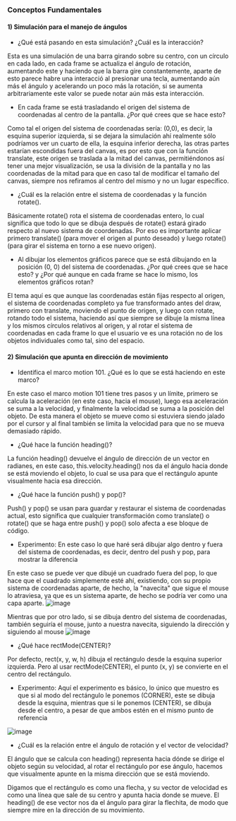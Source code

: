 ### Conceptos Fundamentales

#### **1) Simulación para el manejo de ángulos**

  - ¿Qué está pasando en esta simulación? ¿Cuál es la interacción?

  Esta es una simulación de una barra girando sobre su centro, con un círculo en cada lado, en cada frame se actualiza el ángulo de rotación, aumentando este y haciendo que la barra gire constantemente, aparte de esto
  parece habre una interacció al presionar una tecla, aumentando aún más el ángulo y acelerando un poco más la rotación, si se aumenta arbitrariamente este valor se puede notar aún más esta interacción.

  - En cada frame se está trasladando el origen del sistema de coordenadas al centro de la pantalla. ¿Por qué crees que se hace esto?

  Como tal el origen del sistema de coordenadas sería: (0,0), es decir, la esquina superior izquierda, si se dejara la simulación ahí realmente sólo podríamos ver un cuarto de ella, la esquina inferior derecha, las otras
  partes estarían escondidas fuera del canvas, es por esto que con la función translate, este origen se traslada a la mitad del canvas, permitiéndonos así tener una mejor visualización, se usa la división de la pantalla
  y no las coordenadas de la mitad para que en caso tal de modificar el tamaño del canvas, siempre nos refiramos al centro del mismo y no un lugar específico.

  - ¿Cuál es la relación entre el sistema de coordenadas y la función rotate().

  Básicamente rotate() rota el sistema de coordenadas entero, lo cual significa que todo lo que se dibuja después de rotate() estará girado respecto al nuevo sistema de coordenadas. 
  Por eso es importante aplicar primero translate() (para mover el origen al punto deseado) y luego rotate() (para girar el sistema en torno a ese nuevo origen).

  - Al dibujar los elementos gráficos parece que se está dibujando en la posición (0, 0) del sistema de coordenadas. ¿Por qué crees que se hace esto? y ¿Por qué aunque en cada frame se hace lo mismo, los elementos gráficos rotan?

  El tema aquí es que aunque las coordenadas están fijas respecto al origen, el sistema de coordenadas completo ya fue transformado antes del draw, primero con translate, moviendo el punto de origen, y luego con
  rotate, rotando todo el sistema, haciendo así que siempre se dibuje la misma línea y los mismos círculos relativos al origen, y al rotar el sistema de coordenadas en cada frame lo que el usuario ve es una rotación no de 
  los objetos individuales como tal, sino del espacio.

#### **2) Simulación que apunta en dirección de movimiento**

  - Identifica el marco motion 101. ¿Qué es lo que se está haciendo en este marco?

  En este caso el marco motion 101 tiene tres pasos y un límite, primero se calcula la aceleración (en este caso, hacia el mouse), luego esa aceleración se suma a la velocidad, y finalmente la velocidad se suma a la posición del objeto. 
  De esta manera el objeto se mueve como si estuviera siendo jalado por el cursor y al final también se limita la velocidad para que no se mueva demasiado rápido. 

  - ¿Qué hace la función heading()?

  La función heading() devuelve el ángulo de dirección de un vector en radianes, en este caso, this.velocity.heading() nos da el ángulo hacia donde se está moviendo el objeto,
  lo cual se usa para que el rectángulo apunte visualmente hacia esa dirección.

  - ¿Qué hace la función push() y pop()? 

  Push() y pop() se usan para guardar y restaurar el sistema de coordenadas actual, esto significa que cualquier transformación como translate() o rotate() que se haga entre push() y pop() solo afecta a ese bloque de código.

  - Experimento: En este caso lo que haré será dibujar algo dentro y fuera del sistema de coordenadas, es decir, dentro del push y pop, para mostrar la diferencia

  En este caso se puede ver que dibujé un cuadrado fuera del pop, lo que hace que el cuadrado simplemente esté ahí, existiendo, con su propio sistema de coordenadas aparte, de hecho, la "navecita" que sigue el mouse lo atraviesa, ya que es un sistema aparte, de hecho se podría ver como una capa aparte.
![image](https://github.com/user-attachments/assets/c08cd4f4-f3ae-456b-adf3-41b4019550e1)

  Mientras que por otro lado, si  se dibuja dentro del sistema de coordenadas, también seguiría el mouse, junto a nuestra navecita, siguiendo la dirección y siguiendo al mouse
  ![image](https://github.com/user-attachments/assets/138dee5d-f3b3-45df-b01a-ed4f527cd655)


  - ¿Qué hace rectMode(CENTER)?

  Por defecto, rect(x, y, w, h) dibuja el rectángulo desde la esquina superior izquierda. Pero al usar rectMode(CENTER), el punto (x, y) se convierte en el centro del rectángulo.

  - Experimento: Aquí el experimento es básico, lo único que muestro es que si al modo del rectángulo le ponemos (CORNER), este se dibuja desde la esquina, mientras que si le ponemos (CENTER), se dibuja desde el centro, a pesar de que ambos estén en el mismo punto de referencia

  ![image](https://github.com/user-attachments/assets/520cb051-a0a3-46f9-a6a0-d88493ae4aca)

  - ¿Cuál es la relación entre el ángulo de rotación y el vector de velocidad?

  El ángulo que se calcula con heading() representa hacia dónde se dirige el objeto según su velocidad, al rotar el rectángulo por ese ángulo, hacemos que visualmente apunte en la misma dirección que se está moviendo.
  
  Digamos que el rectángulo es como una flecha, y su vector de velocidad es como una línea que sale de su centro y apunta hacia donde se mueve. El heading() de ese vector nos da el ángulo para girar la flechita, de modo que siempre mire en la dirección de su movimiento.

  

  

